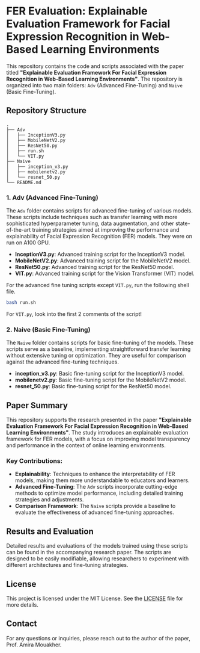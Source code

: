 # FER Evaluation: Explainable Evaluation Framework for Facial Expression Recognition in Web-Based Learning Environments

This repository contains the code and scripts associated with the paper titled **"Explainable Evaluation Framework For Facial Expression Recognition in Web-Based Learning Environments"**. The repository is organized into two main folders: `Adv` (Advanced Fine-Tuning) and `Naive` (Basic Fine-Tuning).

## Repository Structure

```
.
├── Adv
│   ├── InceptionV3.py
│   ├── MobileNetV2.py
│   ├── ResNet50.py
│   ├── run.sh
│   └── VIT.py
├── Naive
│   ├── inception_v3.py
│   ├── mobilenetv2.py
│   └── resnet_50.py
└── README.md
```

### 1. **Adv (Advanced Fine-Tuning)**

The `Adv` folder contains scripts for advanced fine-tuning of various models. These scripts include techniques such as transfer learning with more sophisticated hyperparameter tuning, data augmentation, and other state-of-the-art training strategies aimed at improving the performance and explainability of Facial Expression Recognition (FER) models. They were on run on A100 GPU.

- **InceptionV3.py**: Advanced training script for the InceptionV3 model.
- **MobileNetV2.py**: Advanced training script for the MobileNetV2 model.
- **ResNet50.py**: Advanced training script for the ResNet50 model.
- **VIT.py**: Advanced training script for the Vision Transformer (VIT) model.

For the advanced fine tuning scripts except `VIT.py`, run the following shell file. 

```bash
bash run.sh
```

For `VIT.py`, look into the first 2 comments of the script!

### 2. **Naive (Basic Fine-Tuning)**

The `Naive` folder contains scripts for basic fine-tuning of the models. These scripts serve as a baseline, implementing straightforward transfer learning without extensive tuning or optimization. They are useful for comparison against the advanced fine-tuning techniques.

- **inception_v3.py**: Basic fine-tuning script for the InceptionV3 model.
- **mobilenetv2.py**: Basic fine-tuning script for the MobileNetV2 model.
- **resnet_50.py**: Basic fine-tuning script for the ResNet50 model.

## Paper Summary

This repository supports the research presented in the paper **"Explainable Evaluation Framework For Facial Expression Recognition in Web-Based Learning Environments"**. The study introduces an explainable evaluation framework for FER models, with a focus on improving model transparency and performance in the context of online learning environments. 

### Key Contributions:
- **Explainability**: Techniques to enhance the interpretability of FER models, making them more understandable to educators and learners.
- **Advanced Fine-Tuning**: The `Adv` scripts incorporate cutting-edge methods to optimize model performance, including detailed training strategies and adjustments.
- **Comparison Framework**: The `Naive` scripts provide a baseline to evaluate the effectiveness of advanced fine-tuning approaches.

## Results and Evaluation

Detailed results and evaluations of the models trained using these scripts can be found in the accompanying research paper. The scripts are designed to be easily modifiable, allowing researchers to experiment with different architectures and fine-tuning strategies.

## License

This project is licensed under the MIT License. See the [LICENSE](LICENSE) file for more details.

## Contact

For any questions or inquiries, please reach out to the author of the paper, Prof. Amira Mouakher.